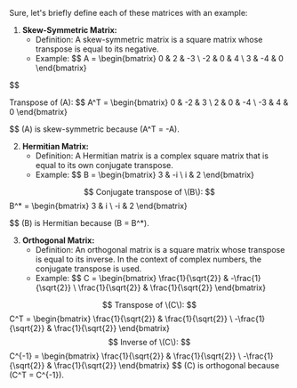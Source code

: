 Sure, let's briefly define each of these matrices with an example:

1. **Skew-Symmetric Matrix:**
   - Definition: A skew-symmetric matrix is a square matrix whose transpose is equal to its negative.
   - Example: 
$$
     A = \begin{bmatrix}
            0 & 2 & -3 \\
           -2 & 0 & 4 \\
            3 & -4 & 0
         \end{bmatrix}
     
$$

 Transpose of \(A\):
$$
      A^T = \begin{bmatrix}
            0 & -2 & 3 \\
            2 & 0 & -4 \\
            -3 & 4 & 0
          \end{bmatrix}
     

$$
     \(A\) is skew-symmetric because \(A^T = -A\).

2. **Hermitian Matrix:**
   - Definition: A Hermitian matrix is a complex square matrix that is equal to its own conjugate transpose.
   - Example:
$$
      B = \begin{bmatrix}
            3 & -i \\
            i & 2
          \end{bmatrix}
     
$$
     Conjugate transpose of \(B\):
$$
      B^* = \begin{bmatrix}
            3 & i \\
           -i & 2
          \end{bmatrix}
 
$$
     \(B\) is Hermitian because \(B = B^*\).

3. **Orthogonal Matrix:**
   - Definition: An orthogonal matrix is a square matrix whose transpose is equal to its inverse. In the context of complex numbers, the conjugate transpose is used.
   - Example:
$$
  C = \begin{bmatrix}
            \frac{1}{\sqrt{2}} & -\frac{1}{\sqrt{2}} \\
            \frac{1}{\sqrt{2}} & \frac{1}{\sqrt{2}}
          \end{bmatrix}
  
$$
     Transpose of \(C\):
$$
 C^T = \begin{bmatrix}
            \frac{1}{\sqrt{2}} & \frac{1}{\sqrt{2}} \\
           -\frac{1}{\sqrt{2}} & \frac{1}{\sqrt{2}}
          \end{bmatrix}
$$
     Inverse of \(C\):
$$
     C^{-1} = \begin{bmatrix}
            \frac{1}{\sqrt{2}} & \frac{1}{\sqrt{2}} \\
           -\frac{1}{\sqrt{2}} & \frac{1}{\sqrt{2}}
          \end{bmatrix}
$$
     \(C\) is orthogonal because \(C^T = C^{-1}\).